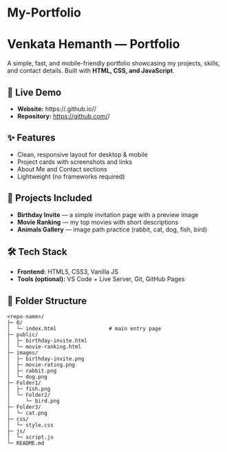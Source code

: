 # My-Portfolio

# Venkata Hemanth — Portfolio

A simple, fast, and mobile-friendly portfolio showcasing my projects, skills, and contact details. Built with **HTML, CSS, and JavaScript**.

## 🔗 Live Demo
- **Website:** https://<your-username>.github.io/<repo-name>/
- **Repository:** https://github.com/<your-username>/<repo-name>

## ✨ Features
- Clean, responsive layout for desktop & mobile
- Project cards with screenshots and links
- About Me and Contact sections
- Lightweight (no frameworks required)

## 🧪 Projects Included
- **Birthday Invite** — a simple invitation page with a preview image
- **Movie Ranking** — my top movies with short descriptions
- **Animals Gallery** — image path practice (rabbit, cat, dog, fish, bird)

## 🛠️ Tech Stack
- **Frontend:** HTML5, CSS3, Vanilla JS
- **Tools (optional):** VS Code + Live Server, Git, GitHub Pages

## 📁 Folder Structure
```text
<repo-name>/
├─ 0/
│  └─ index.html                 # main entry page
├─ public/
│  ├─ birthday-invite.html
│  └─ movie-ranking.html
├─ images/
│  ├─ birthday-invite.png
│  ├─ movie-rating.png
│  ├─ rabbit.png
│  └─ dog.png
├─ Folder1/
│  ├─ fish.png
│  └─ Folder2/
│     └─ bird.png
├─ Folder3/
│  └─ cat.png
├─ css/
│  └─ style.css
├─ js/
│  └─ script.js
└─ README.md
